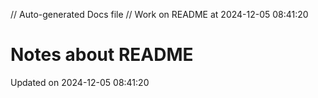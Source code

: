 // Auto-generated Docs file
// Work on README at 2024-12-05 08:41:20
# Notes about README
Updated on 2024-12-05 08:41:20
